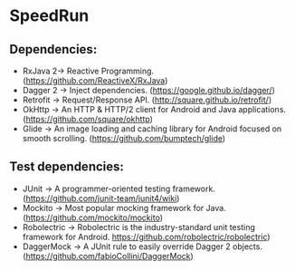 # SpeedRun

## Dependencies:

* RxJava  2-> Reactive Programming. (https://github.com/ReactiveX/RxJava)
* Dagger 2 -> Inject dependencies. (https://google.github.io/dagger/)
* Retrofit -> Request/Response API. (http://square.github.io/retrofit/)
* OkHttp -> An HTTP & HTTP/2 client for Android and Java applications. (https://github.com/square/okhttp)
* Glide -> An image loading and caching library for Android focused on smooth scrolling. (https://github.com/bumptech/glide)


## Test dependencies:

* JUnit -> A programmer-oriented testing framework. (https://github.com/junit-team/junit4/wiki)
* Mockito -> Most popular mocking framework for Java. (https://github.com/mockito/mockito)
* Robolectric -> Robolectric is the industry-standard unit testing framework for Android. https://github.com/robolectric/robolectric)
* DaggerMock -> A JUnit rule to easily override Dagger 2 objects. (https://github.com/fabioCollini/DaggerMock)
